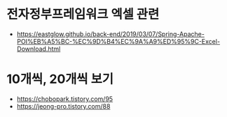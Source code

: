 # 전자정부프레임워크 엑셀 관련
- https://eastglow.github.io/back-end/2019/03/07/Spring-Apache-POI%EB%A5%BC-%EC%9D%B4%EC%9A%A9%ED%95%9C-Excel-Download.html

# 10개씩, 20개씩 보기
- https://chobopark.tistory.com/95
- https://jeong-pro.tistory.com/88
